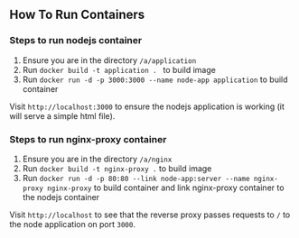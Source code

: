 
## How To Run Containers

### Steps to run nodejs container

1. Ensure you are in the directory `/a/application`
2. Run `docker build -t application . ` to build image
3. Run `docker run -d -p 3000:3000 --name node-app application` to build container

Visit `http://localhost:3000` to ensure the nodejs application is working (it will serve a simple html file). 

### Steps to run nginx-proxy container

1. Ensure you are in the directory `/a/nginx`
2. Run `docker build -t nginx-proxy .` to build image
3. Run `docker run -d -p 80:80 --link node-app:server --name nginx-proxy nginx-proxy` to build container and link nginx-proxy container to the nodejs container

Visit `http://localhost` to see that the reverse proxy passes requests to `/` to the node application on port `3000`.  

